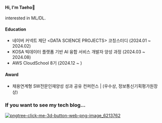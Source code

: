 <!-- 
[![Hits](https://hits.seeyoufarm.com/api/count/incr/badge.svg?url=https://github.com/hokidocs%2Fgjbae1212%2Fhit-counter&count_bg=%2313325E&title_bg=%23FFFFFF&icon=&icon_color=%23E7E7E7&title=%F0%9F%9A%80&edge_flat=false)](https://github.com/hokidocs)

<a href="https://hokidocs.github.io" target="_blank"><img src="https://img.shields.io/badge/Study!-white?style=social&logo=notion&logoColor=000000"/></a>
-->

<!--rubocop, hootsuite, godotengine, robotframework, notion -->



#### Hi, I'm Taeho👋

interested in ML/DL. 

<!--
Cloud Engineer from South Korea 
-->

<!--
#### Skills & Tools 
[![My Skills](https://skillicons.dev/icons?i=linux,redhat,aws)](https://skillicons.dev) </br>
[![My Skills](https://skillicons.dev/icons?i=git,docker,kubernetes,prometheus)](https://skillicons.dev) </br>
[![My Skills](https://skillicons.dev/icons?i=java,py,sklearn,tensorflow)](https://skillicons.dev)
-->



#### Education
- 네이버 커넥트 제단 \<DATA SCIENCE PROJECTS> 코칭스터디 (2024.01 ~ 2024.02)
- KOSA 빅데이터 플랫폼 기반 AI 융합 서비스 개발자 양성 과정 (2024.03 ~ 2024.08)
- AWS CloudSchool 8기 (2024.12 ~ )

#### Award
- 채용연계형 SW전문인재양성 성과 공유 컨퍼런스 | (우수상, 정보통신기획평가원장상)

<!--
#### Problem Solving
[![Solved.ac Profile](http://mazassumnida.wtf/api/v2/generate_badge?boj=ha990101)](https://solved.ac/ha990101/)
-->

### If you want to see my tech blog...
<a href='https://www.google.com'>![pngtree-click-me-3d-button-web-png-image_6213762](https://github.com/user-attachments/assets/8a03f21b-70aa-4d7a-8884-4d0820273180)
</a>

<!--\



<br/>


<img src="https://skillicons.dev/icons?i=notion"/>


<img src="https://skillicons.dev/icons?i=git"/>

<img src="https://skillicons.dev/icons?i=java"/>
<img src="https://skillicons.dev/icons?i=py"/>

<img src="https://skillicons.dev/icons?i=sklearn"/>

<img src="https://skillicons.dev/icons?i=aws"/>
<img src="https://skillicons.dev/icons?i=azure"/>
<img src="https://skillicons.dev/icons?i=kubernetes"/>

<img src="https://skillicons.dev/icons?i=prometheus"/>
<img src="https://skillicons.dev/icons?i=redhat"/>

** Awards **
#### Award
- [채용연계형 SW전문인재양성] 우수성과 공유 컨퍼런스 | 정보통신기획평가원(IITP) 원장상
**Latest Blog Posts**
-->

<!--
**Hokidocs/Hokidocs** is a ✨ _special_ ✨ repository because its `README.md` (this file) appears on your GitHub profile.

Here are some ideas to get you started:

- 🔭 I’m currently working on ...
- 🌱 I’m currently learning ...
- 👯 I’m looking to collaborate on ...
- 🤔 I’m looking for help with ...
- 💬 Ask me about ...
- 📫 How to reach me: ...
- 😄 Pronouns: ...
- ⚡ Fun fact: ...
-->
